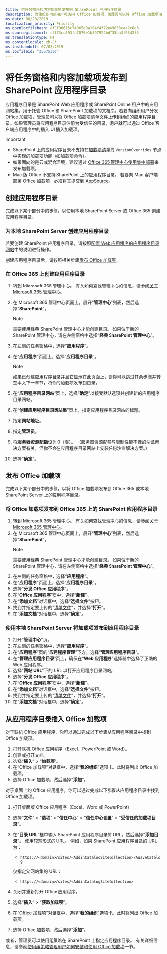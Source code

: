 ```yaml
---
title: 将任务窗格和内容加载项发布到 SharePoint 应用程序目录
description: 为使组织内的用户可访问 Office 加载项，管理员可以将 Office 加载项清单文件上传到组织的应用程序目录中。
ms.date: 06/20/2019
localization_priority: Priority
ms.openlocfilehash: af1f96615c74065d9a194f4372e69853caa2c6e3
ms.sourcegitcommit: c3673cc693fa7070e1b397922bd735ba3f9342f3
ms.translationtype: HT
ms.contentlocale: zh-CN
ms.lasthandoff: 07/05/2019
ms.locfileid: "35575301"
---
```

# <a name="publish-task-pane-and-content-add-ins-to-a-sharepoint-app-catalog"></a>将任务窗格和内容加载项发布到 SharePoint 应用程序目录

应用程序目录是 SharePoint Web 应用程序或 SharePoint Online 租户中的专用网站集，用于托管 Office 和 SharePoint 加载项的文档库。若要向组织用户分发 Office 加载项，管理员可以将 Office 加载项清单文件上传到组织的应用程序目录。如果管理员将应用程序目录注册为受信任的目录，用户就可以通过 Office 客户端应用程序中的插入 UI 插入加载项。

> [!IMPORTANT]
> - SharePoint 上的应用程序目录不支持在[加载项清单](../develop/add-in-manifests.md)的 `VersionOverrides` 节点中实现的加载项功能（如加载项命令）。
> - 如果面向的是云或混合环境，建议通过 [Office 365 管理中心使用集中部署](../publish/centralized-deployment.md)来发布加载项。
> - Mac 版 Office 不支持 SharePoint 上的应用程序目录。 若要向 Mac 客户端部署 Office 加载项，必须将其提交到 [AppSource](/office/dev/store/submit-to-the-office-store)。

## <a name="create-an-app-catalog"></a>创建应用程序目录

完成以下某个部分中的步骤，以使用本地 SharePoint Server 或 Office 365 创建应用程序目录。

### <a name="to-create-an-app-catalog-for-on-premises-sharepoint-server"></a>为本地 SharePoint Server 创建应用程序目录

若要创建 SharePoint 应用程序目录，请按照[配置 Web 应用程序的应用程序目录网站](/sharepoint/administration/manage-the-app-catalog)中的说明进行操作。

创建应用程序目录后，请按照相关步骤[发布 Office 加载项](#publish-an-office-add-in)。

### <a name="to-create-an-app-catalog-on-office-365"></a>在 Office 365 上创建应用程序目录

1. 转到 Microsoft 365 管理中心。 有关如何查找管理中心的信息，请参阅[关于 Microsoft 365 管理中心](/office365/admin/admin-overview/about-the-admin-center)。

2. 在 Microsoft 365 管理中心页面上，展开“**管理中心**”列表，然后选择“**SharePoint**”。

    > [!NOTE]
    > 需要使用经典 SharePoint 管理中心才能创建目录。 如果位于新的 SharePoint 管理中心，请在左侧窗格中选择“**经典 SharePoint 管理中心**”。

3. 在左侧的任务窗格中，选择“**应用程序**”。

4. 在“**应用程序**”页面上，选择“**应用程序目录**”。
    > [!NOTE]
    > 如果已创建应用程序目录并且它显示在此页面上，则你可以跳过其余步骤并转至本文下一章节，将你的加载项发布到目录。

5. 在“**应用程序目录网站**”页上，选择“**确定**”以接受默认选项并创建新的应用程序目录网站。

6. 在“**创建应用程序目录网站集**”页上，指定应用程序目录网站的标题。

7. 指定**网站地址**。

8. 指定**管理员**。

9. 将**服务器资源配额**设为 0（零）。 （服务器资源配额与限制性能不佳的沙盒解决方案有关，但你不会在应用程序目录网站上安装任何沙盒解决方案。）

10. 选择“**确定**”。

## <a name="publish-an-office-add-in"></a>发布 Office 加载项

完成以下某个部分中的步骤，以将 Office 加载项发布到 Office 365 或本地 SharePoint Server 上的应用程序目录。

### <a name="to-publish-an-office-add-in-to-a-sharepoint-app-catalog-on-office-365"></a>将 Office 加载项发布到 Office 365 上的 SharePoint 应用程序目录

1. 转到 Microsoft 365 管理中心。 有关如何查找管理中心的信息，请参阅[关于 Microsoft 365 管理中心](/office365/admin/admin-overview/about-the-admin-center)。
2. 在 Microsoft 365 管理中心页面上，展开“**管理中心**”列表，然后选择“**SharePoint**”。
    > [!NOTE]
    > 需要使用经典 SharePoint 管理中心才能创建目录。 如果位于新的 SharePoint 管理中心，请在左侧窗格中选择“**经典 SharePoint 管理中心**”。
3. 在左侧的任务窗格中，选择“**应用程序**”。
4. 在“**应用程序**”页面上，选择“**应用程序目录**”。
5. 选择“**分发 Office 应用程序**”。
6. 在“**Office 应用程序**”页中，选择“**新建**”。
7. 在“**添加文档**”对话框中，选择“**选择文件**”按钮。
8. 找到并指定要上传的“[清单文件](../develop/add-in-manifests.md)”，并选择“**打开**”。
9. 在“**添加文档**”对话框中，选择“**确定**”。

### <a name="to-publish-an-add-in-to-an-app-catalog-with-on-premises-sharepoint-server"></a>使用本地 SharePoint Server 将加载项发布到应用程序目录

1. 打开“**管理中心**”页。
2. 在左侧的任务窗格中，选择“**应用程序**”。
3. 在“**应用程序**”页的“**应用程序管理**”下方，选择“**管理应用程序目录**”。
4. 在“**管理应用程序目录**”页上，确保在“**Web 应用程序**”选择器中选择了正确的 Web 应用程序。
5. 选择“**网站 URL**”下的 URL 以打开应用程序目录网站。
6. 选择“**分发 Office 应用程序**”。
7. 在“**Office 应用程序**”页中，选择“**新建**”。
8. 在“**添加文档**”对话框中，选择“**选择文件**”按钮。
9. 找到并指定要上传的“[清单文件](../develop/add-in-manifests.md)”，并选择“**打开**”。
10. 在“**添加文档**”对话框中，选择“**确定**”。

## <a name="insert-office-add-ins-from-the-app-catalog"></a>从应用程序目录插入 Office 加载项

对于联机 Office 应用程序，你可以通过完成以下步骤从应用程序目录中找到 Office 加载项。

1. 打开联机 Office 应用程序（Excel、PowerPoint 或 Word）。
2. 创建或打开文档。
3. 选择“**插入**” > “**加载项**”。
4. 在“Office 加载项”对话框中，选择“**我的组织**”选项卡。此时将列出 Office 加载项。
5. 选择 Office 加载项，然后选择“**添加**”。

对于桌面上的 Office 应用程序，你可以通过完成以下步骤从应用程序目录中找到 Office 加载项。

1. 打开桌面版 Office 应用程序（Excel、Word 或 PowerPoint）
2. 选择“**文件**” > “**选项**” > “**信任中心**” > “**信任中心设置**” > “**受信任的加载项目录**”。
3. 在“**目录 URL**”框中输入 SharePoint 应用程序目录的 URL，然后选择“**添加目录**”。
    使用较短形式的 URL。 例如，如果 SharePoint 应用程序目录的 URL 为：
    - `https://<domain>/sites/<AddinCatalogSiteCollection>/AgaveCatalog`
    
    仅指定父网站集的 URL：
    - `https://<domain>/sites/<AddinCatalogSiteCollection>`
4. 关闭并重新打开 Office 应用程序。 
5. 选择“**插入**” > “**获取加载项**”。
4. 在“Office 加载项”对话框中，选择“**我的组织**”选项卡。此时将列出 Office 加载项。
5. 选择 Office 加载项，然后选择“**添加**”。

或者，管理员可以使用组策略在 SharePoint 上指定应用程序目录。 有关详细信息，请参阅[使用组策略管理用户如何安装和使用 Office 加载项](/previous-versions/office/office-2013-resource-kit/jj219429(v=office.15)#using-group-policy-to-manage-how-users-can-install-and-use-apps-for-office)一节。
